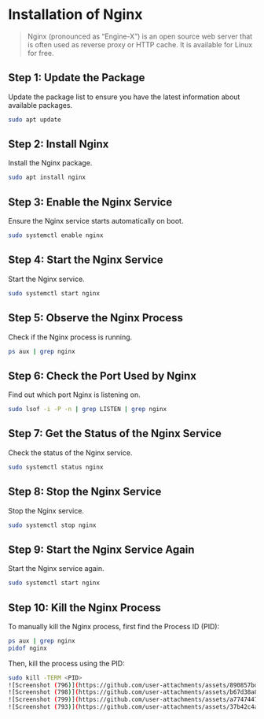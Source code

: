 # Installation of Nginx
> Nginx (pronounced as “Engine-X”) is an open source web server that is often used as reverse proxy or HTTP cache. It is available for Linux for free.
## Step 1: Update the Package
Update the package list to ensure you have the latest information about available packages.
```bash
sudo apt update
```

## Step 2: Install Nginx
Install the Nginx package.
```bash
sudo apt install nginx
```

## Step 3: Enable the Nginx Service
Ensure the Nginx service starts automatically on boot.
```bash
sudo systemctl enable nginx
```

## Step 4: Start the Nginx Service
Start the Nginx service.
```bash
sudo systemctl start nginx
```

## Step 5: Observe the Nginx Process
Check if the Nginx process is running.
```bash
ps aux | grep nginx
```

## Step 6: Check the Port Used by Nginx
Find out which port Nginx is listening on.
```bash
sudo lsof -i -P -n | grep LISTEN | grep nginx
```

## Step 7: Get the Status of the Nginx Service
Check the status of the Nginx service.
```bash
sudo systemctl status nginx
```

## Step 8: Stop the Nginx Service
Stop the Nginx service.
```bash
sudo systemctl stop nginx
```

## Step 9: Start the Nginx Service Again
Start the Nginx service again.
```bash
sudo systemctl start nginx
```

## Step 10: Kill the Nginx Process
To manually kill the Nginx process, first find the Process ID (PID):
```bash
ps aux | grep nginx
pidof nginx
```
Then, kill the process using the PID:
```bash
sudo kill -TERM <PID>
![Screenshot (796)](https://github.com/user-attachments/assets/890857bd-203b-420d-b4d4-78c735a5ea7a)
![Screenshot (798)](https://github.com/user-attachments/assets/b67d38a8-989a-4f35-bba3-ff07cf6a293a)
![Screenshot (799)](https://github.com/user-attachments/assets/a7747447-763e-4315-9efb-16015bb40831)
![Screenshot (793)](https://github.com/user-attachments/assets/37b42c4a-6d78-49a8-b7bc-029f701206c8)


